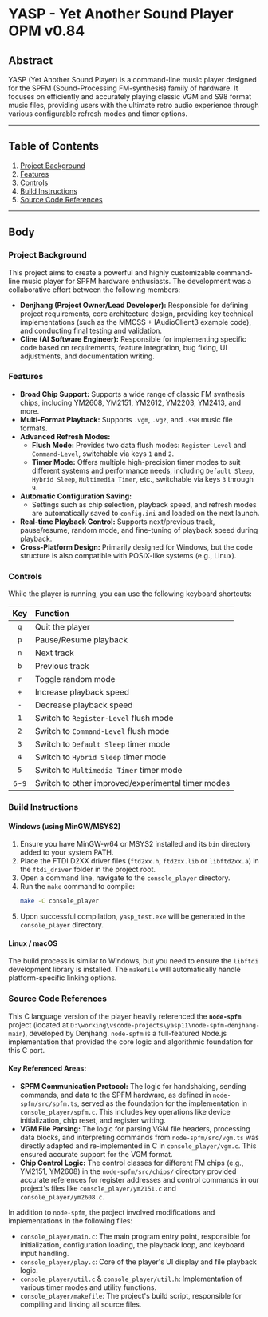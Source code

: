 # YASP - Yet Another Sound Player OPM v0.84

## Abstract

YASP (Yet Another Sound Player) is a command-line music player designed for the SPFM (Sound-Processing FM-synthesis) family of hardware. It focuses on efficiently and accurately playing classic VGM and S98 format music files, providing users with the ultimate retro audio experience through various configurable refresh modes and timer options.

---

## Table of Contents

1.  [Project Background](#project-background)
2.  [Features](#features)
3.  [Controls](#controls)
4.  [Build Instructions](#build-instructions)
5.  [Source Code References](#source-code-references)

---

## Body

### Project Background

This project aims to create a powerful and highly customizable command-line music player for SPFM hardware enthusiasts. The development was a collaborative effort between the following members:

*   **Denjhang (Project Owner/Lead Developer):** Responsible for defining project requirements, core architecture design, providing key technical implementations (such as the MMCSS + IAudioClient3 example code), and conducting final testing and validation.
*   **Cline (AI Software Engineer):** Responsible for implementing specific code based on requirements, feature integration, bug fixing, UI adjustments, and documentation writing.

### Features

*   **Broad Chip Support:** Supports a wide range of classic FM synthesis chips, including YM2608, YM2151, YM2612, YM2203, YM2413, and more.
*   **Multi-Format Playback:** Supports `.vgm`, `.vgz`, and `.s98` music file formats.
*   **Advanced Refresh Modes:**
    *   **Flush Mode:** Provides two data flush modes: `Register-Level` and `Command-Level`, switchable via keys `1` and `2`.
    *   **Timer Mode:** Offers multiple high-precision timer modes to suit different systems and performance needs, including `Default Sleep`, `Hybrid Sleep`, `Multimedia Timer`, etc., switchable via keys `3` through `9`.
*   **Automatic Configuration Saving:**
    *   Settings such as chip selection, playback speed, and refresh modes are automatically saved to `config.ini` and loaded on the next launch.
*   **Real-time Playback Control:** Supports next/previous track, pause/resume, random mode, and fine-tuning of playback speed during playback.
*   **Cross-Platform Design:** Primarily designed for Windows, but the code structure is also compatible with POSIX-like systems (e.g., Linux).

### Controls

While the player is running, you can use the following keyboard shortcuts:

| Key | Function |
| :---: | :--- |
| `q` | Quit the player |
| `p` | Pause/Resume playback |
| `n` | Next track |
| `b` | Previous track |
| `r` | Toggle random mode |
| `+` | Increase playback speed |
| `-` | Decrease playback speed |
| `1` | Switch to `Register-Level` flush mode |
| `2` | Switch to `Command-Level` flush mode |
| `3` | Switch to `Default Sleep` timer mode |
| `4` | Switch to `Hybrid Sleep` timer mode |
| `5` | Switch to `Multimedia Timer` timer mode |
| `6`-`9` | Switch to other improved/experimental timer modes |

### Build Instructions

#### Windows (using MinGW/MSYS2)

1.  Ensure you have MinGW-w64 or MSYS2 installed and its `bin` directory added to your system PATH.
2.  Place the FTDI D2XX driver files (`ftd2xx.h`, `ftd2xx.lib` or `libftd2xx.a`) in the `ftdi_driver` folder in the project root.
3.  Open a command line, navigate to the `console_player` directory.
4.  Run the `make` command to compile:
    ```bash
    make -C console_player
    ```
5.  Upon successful compilation, `yasp_test.exe` will be generated in the `console_player` directory.

#### Linux / macOS

The build process is similar to Windows, but you need to ensure the `libftdi` development library is installed. The `makefile` will automatically handle platform-specific linking options.

### Source Code References

This C language version of the player heavily referenced the **`node-spfm`** project (located at `D:\working\vscode-projects\yasp11\node-spfm-denjhang-main`), developed by Denjhang. `node-spfm` is a full-featured Node.js implementation that provided the core logic and algorithmic foundation for this C port.

#### Key Referenced Areas:

*   **SPFM Communication Protocol:**
    The logic for handshaking, sending commands, and data to the SPFM hardware, as defined in `node-spfm/src/spfm.ts`, served as the foundation for the implementation in `console_player/spfm.c`. This includes key operations like device initialization, chip reset, and register writing.
*   **VGM File Parsing:**
    The logic for parsing VGM file headers, processing data blocks, and interpreting commands from `node-spfm/src/vgm.ts` was directly adapted and re-implemented in C in `console_player/vgm.c`. This ensured accurate support for the VGM format.
*   **Chip Control Logic:**
    The control classes for different FM chips (e.g., YM2151, YM2608) in the `node-spfm/src/chips/` directory provided accurate references for register addresses and control commands in our project's files like `console_player/ym2151.c` and `console_player/ym2608.c`.

In addition to `node-spfm`, the project involved modifications and implementations in the following files:

*   `console_player/main.c`: The main program entry point, responsible for initialization, configuration loading, the playback loop, and keyboard input handling.
*   `console_player/play.c`: Core of the player's UI display and file playback logic.
*   `console_player/util.c` & `console_player/util.h`: Implementation of various timer modes and utility functions.
*   `console_player/makefile`: The project's build script, responsible for compiling and linking all source files.
